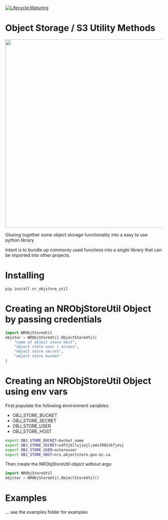 [![Lifecycle:Maturing](https://img.shields.io/badge/Lifecycle-Maturing-007EC6)](<Redirect-URL>)

# Object Storage / S3 Utility Methods

<img src="https://lh3.googleusercontent.com/pw/AM-JKLV5unOdDuG_o7QwVYaiUCaFePQtcVWxPMJekkMNgQzVxKfkir0Akv9adldYQQTLVPW1W0O5Aov_Ep-v6HFcA6EwL3olmrkQW9Tm5k96K9Iv8uZAnrzc68vWIIs8gRt_wahaTmEv-XF1W9pxAygsesPHzw=w1292-h792-no?authuser=0" width="600">

Glueing together some object storage functionality into a
easy to use python library.

Intent is to bundle up commonly used functions into a single
library that can be imported into other projects.

# Installing

`pip install nr_objstore_util`

# Creating an NRObjStoreUtil Object by passing credentials

```python
import NRObjStoreUtil
objstor = NRObjStoreUtil.ObjectStoreUtil(
    "name of object store host",
    "object store user / access",
    "object store secret",
    "object store bucket"
)
```

# Creating an NRObjStoreUtil Object using env vars

First populate the following environment variables:
* OBJ_STORE_BUCKET
* OBJ_STORE_SECRET
* OBJ_STORE_USER
* OBJ_STORE_HOST

```bash
export OBJ_STORE_BUCKET=bucket_name
export OBJ_STORE_SECRET=sdf3jkllvjiojl;a4sf892ikfjovj
export OBJ_STORE_USER=ostoreuser
export OBJ_STORE_HOST=nrs.objectstore.gov.bc.ca
```


Then create the NRObjStoreUtil object without args:
```python
import NRObjStoreUtil
objstor = NRObjStoreUtil.ObjectStoreUtil()
```

# Examples

... see the examples folder for examples


